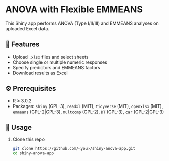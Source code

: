 # ANOVA with Flexible EMMEANS

This Shiny app performs ANOVA (Type I/II/III) and EMMEANS analyses on uploaded Excel data.

## 🎯 Features
- Upload `.xlsx` files and select sheets  
- Choose single or multiple numeric responses  
- Specify predictors and EMMEANS factors  
- Download results as Excel

## ⚙️ Prerequisites
- R ≥ 3.0.2  
- Packages: `shiny` (GPL-3), `readxl` (MIT), `tidyverse` (MIT), `openxlsx` (MIT),  
  `emmeans` (GPL-2|GPL-3), `multcomp` (GPL-2), `DT` (GPL-3), `car` (GPL-2|GPL-3)

## 🚀 Usage
1. Clone this repo  
   ```bash
   git clone https://github.com/<you>/shiny-anova-app.git
   cd shiny-anova-app
